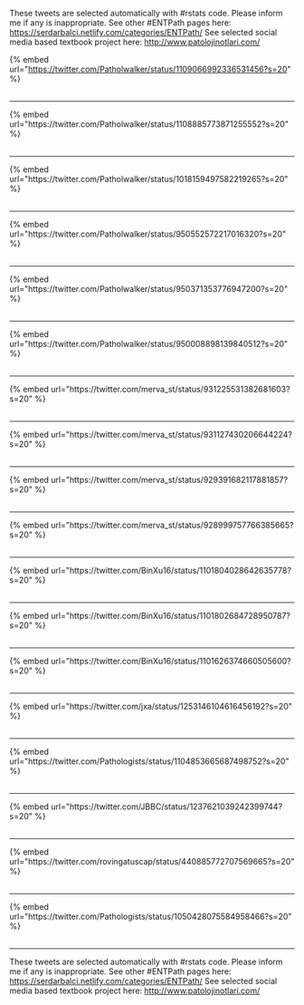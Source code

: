 

These tweets are selected automatically with #rstats code. Please inform me if any is inappropriate.
See other #ENTPath pages here: https://serdarbalci.netlify.com/categories/ENTPath/ 
See selected social media based textbook project here: http://www.patolojinotlari.com/

{% embed url="https://twitter.com/Patholwalker/status/1109066992336531456?s=20" %}<br>
<br>
<hr>
{% embed url="https://twitter.com/Patholwalker/status/1108885773871255552?s=20" %}<br>
<br>
<hr>
{% embed url="https://twitter.com/Patholwalker/status/1018159497582219265?s=20" %}<br>
<br>
<hr>
{% embed url="https://twitter.com/Patholwalker/status/950552572217016320?s=20" %}<br>
<br>
<hr>
{% embed url="https://twitter.com/Patholwalker/status/950371353776947200?s=20" %}<br>
<br>
<hr>
{% embed url="https://twitter.com/Patholwalker/status/950008898139840512?s=20" %}<br>
<br>
<hr>
{% embed url="https://twitter.com/merva_st/status/931225531382681603?s=20" %}<br>
<br>
<hr>
{% embed url="https://twitter.com/merva_st/status/931127430206644224?s=20" %}<br>
<br>
<hr>
{% embed url="https://twitter.com/merva_st/status/929391682117881857?s=20" %}<br>
<br>
<hr>
{% embed url="https://twitter.com/merva_st/status/928999757766385665?s=20" %}<br>
<br>
<hr>
{% embed url="https://twitter.com/BinXu16/status/1101804028642635778?s=20" %}<br>
<br>
<hr>
{% embed url="https://twitter.com/BinXu16/status/1101802684728950787?s=20" %}<br>
<br>
<hr>
{% embed url="https://twitter.com/BinXu16/status/1101626374660505600?s=20" %}<br>
<br>
<hr>
{% embed url="https://twitter.com/jxa/status/1253146104616456192?s=20" %}<br>
<br>
<hr>
{% embed url="https://twitter.com/Pathologists/status/1104853665687498752?s=20" %}<br>
<br>
<hr>
{% embed url="https://twitter.com/JBBC/status/1237621039242399744?s=20" %}<br>
<br>
<hr>
{% embed url="https://twitter.com/rovingatuscap/status/440885772707569665?s=20" %}<br>
<br>
<hr>
{% embed url="https://twitter.com/Pathologists/status/1050428075584958466?s=20" %}<br>
<br>
<hr>


These tweets are selected automatically with #rstats code. Please inform me if any is inappropriate.
See other #ENTPath pages here: https://serdarbalci.netlify.com/categories/ENTPath/ 
See selected social media based textbook project here: http://www.patolojinotlari.com/

